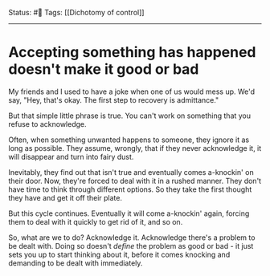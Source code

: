Status: #🌱
Tags: [[Dichotomy of control]]
***
# Accepting something has happened doesn't make it good or bad

My friends and I used to have a joke when one of us would mess up. We'd say, "Hey, that's okay. The first step to recovery is admittance."

But that simple little phrase is true. You can't work on something that you refuse to acknowledge.

Often, when something unwanted happens to someone, they ignore it as long as possible. They assume, wrongly, that if they never acknowledge it, it will disappear and turn into fairy dust.

Inevitably, they find out that isn't true and eventually comes a-knockin' on their door. Now, they're forced to deal with it in a rushed manner. They don't have time to think through different options. So they take the first thought they have and get it off their plate.

But this cycle continues. Eventually it will come a-knockin' again, forcing them to deal with it quickly to get rid of it, and so on.

So, what are we to do? Acknowledge it. Acknowledge there's a problem to be dealt with. Doing so doesn't *define* the problem as good or bad - it just sets you up to start thinking about it, before it comes knocking and demanding to be dealt with immediately.

